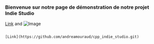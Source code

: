 ### Bienvenue sur notre page de démonstration de notre projet Indie Studio

[Link](url) and ![Image](src)
```

[Link](https://github.com/andreamouraud/cpp_indie_studio.git)
